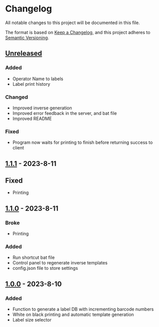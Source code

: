 # Changelog

All notable changes to this project will be documented in this file.

The format is based on [Keep a Changelog](https://keepachangelog.com/en/1.0.0/),
and this project adheres to [Semantic Versioning](https://semver.org/spec/v2.0.0.html).

## [Unreleased]

### Added

- Operator Name to labels
- Label print history

### Changed

- Improved inverse generation
- Improved error feedback in the server, and bat file
- Improved README

### Fixed

- Program now waits for printing to finish before returning success to client

## [1.1.1] - 2023-8-11

## Fixed

- Printing

## [1.1.0] - 2023-8-11

### Broke

- Printing

### Added

- Run shortcut bat file
- Control panel to regenerate inverse templates
- config.json file to store settings

## [1.0.0] - 2023-8-10

### Added

- Function to generate a label DB with incrementing barcode numbers
- White on black printing and automatic template generation
- Label size selector

[unreleased]: https://github.com/non-bin/GoLabel-Automator
[1.1.1]: https://github.com/non-bin/GoLabel-Automator/releases/tag/v1.1.1
[1.1.0]: https://github.com/non-bin/GoLabel-Automator/releases/tag/v1.1.0
[1.0.0]: https://github.com/non-bin/GoLabel-Automator/releases/tag/v1.0.0
